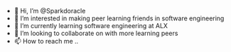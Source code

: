 - 👋 Hi, I’m @Sparkdoracle
- 👀 I’m interested in making peer learning friends in software engineering
- 🌱 I’m currently learning software engineering at ALX
- 💞️ I’m looking to collaborate on with more learning peers
- 📫 How to reach me ..

<!---
Sparkdoracle/Sparkdoracle is a ✨ special ✨ repository because its `README.md` (this file) appears on your GitHub profile.
You can click the Preview link to take a look at your changes.
--->
